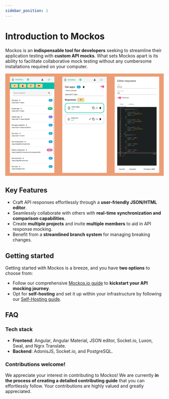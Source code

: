 ```yaml
---
sidebar_position: 1
---
```


# Introduction to Mockos

Mockos is an **indispensable tool for developers** seeking to streamline their application testing with **custom API mocks**. What sets Mockos apart is its ability to facilitate collaborative mock testing without any cumbersome installations required on your computer.

![Screenshot](./screenshot.png)


## Key Features

- Craft API responses effortlessly through a **user-friendly JSON/HTML editor**.
- Seamlessly collaborate with others with **real-time synchronization and comparison capabilities**.
- Create **multiple projects** and invite **multiple members** to aid in API response mocking.
- Benefit from a **streamlined branch system** for managing breaking changes.

## Getting started

Getting started with Mockos is a breeze, and you have **two options** to choose from:

- Follow our comprehensive [Mockos.io guide](/docs/getting-started/mockos) to **kickstart your API mocking journey**.
- Opt for **self-hosting** and set it up within your infrastructure by following our [Self-Hosting guide](/docs/getting-started/self-hosting).

## FAQ

### Tech stack

- **Frontend**: Angular, Angular Material, JSON editor, Socket.io, Luxon, Swal, and Ngrx Translate.
- **Backend**: AdonisJS, Socket.io, and PostgreSQL.

### Contributions welcome!

We appreciate your interest in contributing to Mockos! We are currently **in the process of creating a detailed contributing guide** that you can effortlessly follow. Your contributions are highly valued and greatly appreciated.